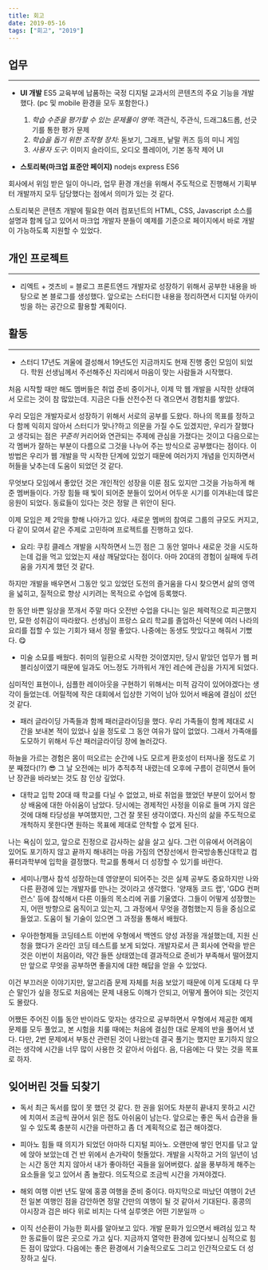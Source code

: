```yaml
---
title: 회고
date: 2019-05-16
tags: ["회고", "2019"]
---
```



## 업무
---
* **UI 개발**
ES5
교육부에 납품하는 국정 디지털 교과서의 콘텐츠의 주요 기능을 개발했다. (pc 및 mobile 환경을 모두 포함한다.)
   1. *학습 수준을 평가할 수 있는 문제풀이 영역*: 객관식, 주관식, 드래그&드롭, 선긋기를 통한 평가 문제
   2. *학습을 돕기 위한 조작형 장치*: 돋보기, 그래프, 낱말 퀴즈 등의 미니 게임
   3. *사용자 도구*: 이미지 슬라이드, 오디오 플레이어, 기본 동작 제어 UI


* **스토리북(마크업 표준안 페이지)**
nodejs express ES6

회사에서 위임 받은 일이 아니라, 업무 환경 개선을 위해서 주도적으로 진행해서 기획부터 개발까지 모두 담당했다는 점에서 의미가 있는 것 같다.

스토리북은 콘텐츠 개발에 필요한 여러 컴포넌트의 HTML, CSS, Javascript 소스를 설명과 함께 담고 있어서 마크업 개발자 분들이 예제를 기준으로 페이지에서 바로 개발이 가능하도록 지원할 수 있었다.


## 개인 프로젝트
---
* 리엑트 + 겟츠비 = 블로그
프론트엔드 개발자로 성장하기 위해서 공부한 내용을 바탕으로 본 블로그를 생성했다. 앞으로는 스터디한 내용을 정리하면서 디지털 아카이빙을 하는 공간으로 활용할 계획이다.

## 활동
---
* 스터디
17년도 겨울에 결성해서 19년도인 지금까지도 현재 진행 중인 모임이 되었다. 학원 선생님께서 주선해주신 자리에서 마음이 맞는 사람들과 시작했다.

처음 시작할 때만 해도 멤버들은 취업 준비 중이거나, 이제 막 웹 개발을 시작한 상태여서 모르는 것이 참 많았는데. 지금은 다들 산전수전 다 겪으면서 경험치를 쌓았다.

우리 모임은 개발자로서 성장하기 위해서 서로의 공부를 도왔다. 하나의 목표를 정하고 다 함께 익히지 않아서 스터디가 맞나?하고 의문을 가질 수도 있겠지만, 우리가 잘했다고 생각되는 점은 *꾸준히* 커리어와 연관되는 주제에 관심을 가졌다는 것이고 다음으로는 각 멤버가 잘하는 부분이 다름으로 그것을 나누어 주는 방식으로 공부했다는 점이다. 이 방법은 우리가 웹 개발을 막 시작한 단계에 있었기 때문에 여러가지 개념을 인지하면서 허들을 낮추는데 도움이 되었던 것 같다.

무엇보다 모임에서 좋았던 것은 개인적인 성장을 이룬 점도 있지만 그것을 가능하게 해준 멤버들이다. 가장 힘들 때 빛이 되어준 분들이 있어서 어두운 시기를 이겨내는데 많은 응원이 되었다. 동료들이 있다는 것은 정말 큰 위안이 된다.

이제 모임은 제 2막을 향해 나아가고 있다. 새로운 멤버의 참여로 그룹의 규모도 커지고, 다 같이 모여서 같은 주제로 고민하며 프로젝트를 진행하고 있다.

* 요리: 쿠킹 클레스
개발을 시작하면서 느낀 점은 그 동안 얼마나 새로운 것을 시도하는데 겁을 먹고 있었는지 새삼 깨달았다는 점이다. 아마 20대의 경험이 실패에 두려움을 가지게 했던 것 같다.

하지만 개발을 배우면서 그동안 잊고 있었던 도전의 즐거움을 다시 찾으면서 삶의 영역을 넓히고, 질적으로 향상 시키려는 목적으로 수업에 등록했다.

한 동안 바쁜 일상을 쪼개서 주말 마다 오전반 수업을 다니는 일은 체력적으로 피곤했지만, 묘한 성취감이 따라왔다. 선생님이 프랑스 요리 학교를 졸업하신 덕분에 여러 나라의 요리를 접할 수 있는 기회가 돼서 정말 좋았다. 나중에는 동생도 맛있다고 해줘서 기뻤다. 😋

* 미술
소묘를 배웠다. 취미의 일환으로 시작한 것이였지만, 당시 맡았던 업무가 웹 퍼블리싱이였기 때문에 일과도 어느정도 가까워서 개인 레슨에 관심을 가지게 되었다.

심미적인 표현이나, 심플한 레이아웃을 구현하기 위해서는 미적 감각이 있어야겠다는 생각이 들었는데. 어릴적에 작은 대회에서 입상한 기억이 남아 있어서 배움에 결심이 섰던 것 같다.

* 패러 글라이딩
가족들과 함께 패러글라이딩을 했다. 우리 가족들이 함께 제대로 시간을 보내본 적이 있었나 싶을 정도로 그 동안 여유가 많이 없었다. 그래서 가족애를 도모하기 위해서 두산 패러글라이딩 장에 놀러갔다.

하늘을 가르는 경험은 몸이 떠오르는 순간에 나도 모르게 환호성이 터져나올 정도로 기분 째졌다(!?) 😎 그 날 오전에는 비가 추적추적 내렸는데 오후에 구름이 걷히면서 들어난 장관을 바라보는 것도 참 인상 깊었다.

* 대학교 입학
20대 때 학교를 다닐 수 없었고, 바로 취업을 했었던 부분이 있어서 항상 배움에 대한 아쉬움이 남았다. 당시에는 경제적인 사정을 이유로 들며 가지 않은 것에 대해 타당성을 부여했지만, 그건 잘 못된 생각이였다. 자신의 삶을 주도적으로 개척하지 못한다면 원하는 목표에 제대로 안착할 수 없게 된다.

나는 욕심이 있고, 앞으로 진정으로 감사하는 삶을 살고 싶다. 그런 이유에서 어려움이 있어도 포기하지 않고 끝까지 해내려는 마음 가짐의 연장선에서 한국방송통신대학교 컴퓨터과학부에 입학을 결정했다. 학교를 통해서 더 성장할 수 있기를 바란다.

* 세미나/행사 참석
성장하는데 영양분이 되어주는 것은 실제 공부도 중요하지만 나와 다른 환경에 있는 개발자를 만나는 것이라고 생각했다. '양재동 코드 랩', 'GDG 컨퍼런스' 등에 참석해서 다른 이들의 목소리에 귀를 기울였다. 그들이 어떻게 성장했는지, 어떤 방향으로 움직이고 있는지, 그 과정에서 무엇을 경험했는지 등을 중심으로 들었고. 도움이 될 기술이 있으면 그 과정을 통해서 배웠다.

* 우아한형제들 코딩테스트
이번에 우형에서 백엔드 양성 과정을 개설했는데, 지원 신청을 했다가 온라인 코딩 테스트를 보게 되었다. 개발자로서 큰 회사에 연락을 받은 것은 이번이 처음이라, 약간 들뜬 상태였는데 결과적으로 준비가 부족해서 떨어졌지만 앞으로 무엇을 공부하면 좋을지에 대한 해답을 얻을 수 있었다.

이건 부끄러운 이야기지만, 알고리즘 문제 자체를 처음 보았기 때문에 이게 도대체 다 무슨 말인가 싶을 정도로 처음에는 문제 내용도 이해가 안되고, 어떻게 풀어야 되는 것인지도 몰랐다.

어쨌든 주어진 이틀 동안 반이라도 맞자는 생각으로 공부하면서 우형에서 제공한 예제 문제를 모두 풀었고, 본 시험을 치룰 때에는 처음에 결심한 대로 문제의 반을 풀어서 냈다. 다만, 2번 문제에서 부동산 관련된 것이 나왔는데 결국 풀기는 했지만 포기하지 않으려는 생각에 시간을 너무 많이 사용한 것 같아서 아쉽다. 음, 다음에는 다 맞는 것을 목표로 하자.


## 잊어버린 것들 되찾기
* 독서
최근 독서를 많이 못 했던 것 같다. 한 권을 읽어도 차분히 끝내지 못하고 시간에 치여서 조금씩 끊어서 읽은 점도 아쉬움이 남는다. 앞으로는 좋은 독서 습관을 들일 수 있도록 충분히 시간을 마련하고 좀 더 계획적으로 접근 해야겠다.

* 피아노
힘들 때 의지가 되었던 야마하 디지털 피아노. 오랜만에 쌓인 먼지를 닦고 앞에 앉아 보았는데 건 반 위에서 손가락이 헛돌았다. 개발을 시작하고 거의 일년이 넘는 시간 동안 치지 않아서 내가 좋아하던 곡들을 잃어버렸다. 삶을 풍부하게 해주는 요소들을 잊고 있어서 좀 놀랐다. 의도적으로 조금씩 시간을 가져야겠다.

* 해외 여행
이번 년도 말에 홍콩 여행을 준비 중이다. 마지막으로 떠났던 여행이 2년 전 일본 여행인 점을 감안하면 정말 간만의 여행이 될 것 같아서 기대된다. 홍콩의 야시장과 검은 바다 위로 비치는 다색 실루엣은 어떤 기분일까 ☺️

* 이직
선순환이 가능한 회사를 알아보고 있다. 개발 문화가 있으면서 배려심 있고 착한 동료들이 많은 곳으로 가고 싶다. 지금까지 열악한 환경에 있다보니 심적으로 힘든 점이 많았다. 다음에는 좋은 환경에서 기술적으로도 그리고 인간적으로도 더 성장하고 싶다.
